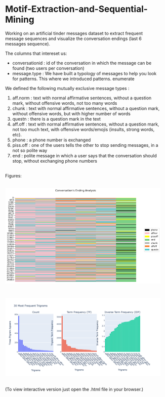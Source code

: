 # Motif-Extraction-and-Sequential-Mining

Working on an artificial tinder messages dataset to extract frequent message sequences and visualize the conversation endings (last 6 messages sequence). 

The columns that intereset us:
* conversationid : id of the conversation in which the message can be found
(two users per conversation)
* message.type : We have built a typology of messages to help you look for
patterns. This where we introduced patterns.
enumerate

We defined the following mutually exclusive message types :
1. aff.norm : text with normal affirmative sentences, without a question mark,
without offensive words, not too many words
2. chunk : text with normal affirmative sentences, without a question mark,
without offensive words, but with higher number of words
3. questn : there is a question mark in the text
4. aff.off : text with normal affirmative sentences, without a question mark,
not too much text, with offensive words/emojis (insults, strong words, etc).
5. phone : a phone number is exchanged
6. piss.off : one of the users tells the other to stop sending messages, in a not
so polite way
7. end : polite message in which a user says that the conversation should stop,
without exchanging phone numbers
<br>
Figures:

<br>
<br>

![Conversation Endiings](/figures/conv_end.png)

<br>

![Static Metrics](/figures/metrics_static.png)

<br>
(To view interactive version just open the .html file in your browser.)


